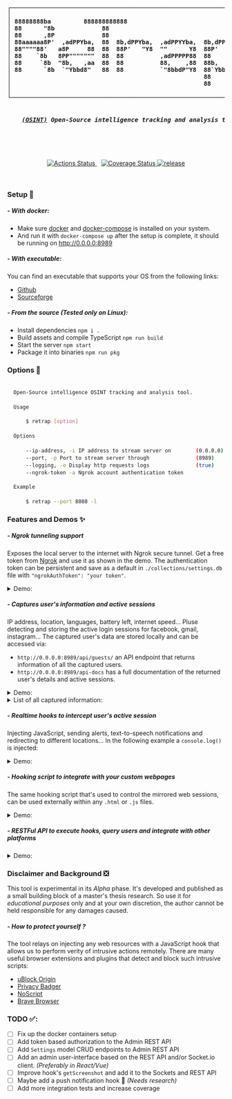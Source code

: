 <b>
<pre align='center'>
┌─────────────────────────────────────────────────────────────────┐
│                                                                 │
│ 88888888ba         888888888888                                 │
│ 88      "8b             88                                      │
│ 88      ,8P             88                                      │
│ 88aaaaaa8P'  ,adPPYba,  88  8b,dPPYba,  ,adPPYYba,  8b,dPPYba,  │
│ 88""""88'   a8P     88  88  88P'   "Y8  ""      Y8  88P'    "8a │
│ 88    `8b   8PP"""""""  88  88          ,adPPPPP88  88       d8 │
│ 88     `8b  "8b,   ,aa  88  88          88,    ,88  88b,   ,a8" │
│ 88      `8b  `"Ybbd8"   88  88          `"8bbdP"Y8  88`YbbdP"   │
│                                                     88          │
│                                                     88          │
│                                                                 │
└─────────────────────────────────────────────────────────────────┘
<h5>
    <i><a href='https://en.wikipedia.org/wiki/Open-source_intelligence'>(OSINT)</a></i> Open-Source intelligence tracking and analysis tool. Inspired by <a href='https://github.com/jofpin/trape'>Trape</a>.
</h5>
</pre>
</b>

<br />
<p align='center'>
    <a href='https://github.com/mrf345/retrap/actions' target='_blank' style='margin-right: 2%'>
        <img alt='Actions Status' src='https://github.com/mrf345/retrap/workflows/CI/badge.svg' />
    </a>
    <a href='https://coveralls.io/github/mrf345/retrap?branch=master'>
        <img src='https://coveralls.io/repos/github/mrf345/retrap/badge.svg?branch=master' alt='Coverage Status' />
    </a>
    <a href='https://github.com/mrf345/retrap/releases'>
        <img src='https://img.shields.io/github/v/release/mrf345/retrap.svg' alt='release'>
    </a>
</p>
<br />

### Setup 🧰
##### - With docker:
- Make sure [docker](https://www.docker.com/products/docker-desktop) and [docker-compose](https://docs.docker.com/compose/install/) is installed on your system.
- And run it with `docker-compose up` after the setup is complete, it should be running on http://0.0.0.0:8989

##### - With executable:
You can find an executable that supports your OS from the following links:

- [Github](https://github.com/mrf345/retrap/releases)
- [Sourceforge](https://sourceforge/retrap)

##### - From the source _(Tested only on Linux)_:
- Install dependencies `npm i .`
- Build assets and compile TypeScript `npm run build`
- Start the server `npm start`
- Package it into binaries `npm run pkg`


### Options 📖
```bash

  Open-Source intelligence OSINT tracking and analysis tool.

  Usage

      $ retrap [option]

  Options

      --ip-address, -i IP address to stream server on        (0.0.0.0)
      --port, -p Port to stream server through               (8989)
      --logging, -o Display http requests logs               (true)
      --ngrok-token -a Ngrok account authentication token

  Example

      $ retrap --port 8080 -l

```

### Features and Demos ✨
##### - Ngrok tunneling support
Exposes the local server to the internet with Ngrok secure tunnel. Get a free token from [Ngrok](https://ngrok.com/product) and use it as shown in the demo.
The authentication token can be persistent and save as a default in `./collections/settings.db` file with `"ngrokAuthToken": "your token"`.

<details>
    <summary> Demo: </summary>
    <img src='docs/ngrok_demo.gif' width='90%' >
</details>


##### - Captures user's information and active sessions
IP address, location, languages, battery left, internet speed... Pluse detecting and storing the active login sessions for facebook, gmail, instagram... The captured user's data are stored locally and can be accessed via:

- `http://0.0.0.0:8989/api/guests/` an API endpoint that returns information of all the captured users.
- `http://0.0.0.0:8989/api-docs` has a full documentation of the returned user's details and active sessions.

<details>
    <summary> Demo: </summary>
    <img src='docs/info_and_active_sessions.gif' width='90%' />
</details>

<details>
    <summary> List of all captured information: </summary>

    ```yaml
        Guest:
          type: object
          properties:
            ip:
              type: string
              description: guest's registered IP address
            online:
              type: boolean
              description: guest's current web session status
            sessionId:
              type: string
              description: guest's socket.io session's id
            os:
              type: string
              description: guest's detected operating system
            browser:
              type: string
              description: guest's detected web browser
            browserEngine:
              type: string
              description: guest's detected browser's engine
            cpuArch:
              type: string
              description: guest's detected CPU's architecture
            charging:
              type: boolean
              description: guest's detected battery charging status
            chargeLeft:
              type: string
              description: guest's detect battery charge left in percentage
            doNotTrack:
              type: string
              description: guest's browser "Do Not Track" status
            java:
              type: boolean
              description: guest's browser Java support
            flash:
              type: boolean
              description: guest's browser Flash support
            language:
              type: string
              description: guest's browser default language
            languages:
              type: array
              description: guest's browser supported languages
              items:
                type: string
            touch:
              type: boolean
              description: guest's device support for touchscreen
            usbDevices:
              type: array
              description: guest's connected USB devices
              items:
                type: string
            resolution:
              type: string
              description: guest's detected screen resolution
            posts:
              type: array
              description: logs of guest's performed POST requests
              items:
                $ref: '#/definitions/Post'
            logs:
              type: array
              description: logs of guest's perform GET requests
              items:
                type: string
            screenshots:
              type: array
              description: guest's captured screenshots in Base64 format
              items:
                type: string
            keyLogs:
              type: array
              description: guest's captured key logs
              items:
                $ref: '#/definitions/KeyLog'
            sessions:
              description: guest's social media and websites active sessions
              $ref: '#/definitions/Sessions'
            country:
              type: string
              description: guest's detected country
            countryCode:
              type: string
              description: guest's detected country-code
            regionName:
              type: string
              description: guest's detected region
            city:
              type: string
              description: guest's detected city
            zip:
              type: string
              description: guest's detected zip code
            lat:
              type: number
              description: guest's detected location latitude
            lon:
              type: number
              description: guest's detected location longitude
            timezone:
              type: string
              description: guest's detected timezone
            isp:
              type: string
              description: guest's detected internet service provider
            networkSpeed:
              description: guest's detected internet speed
              $ref: '#/definitions/NetworkSpeed'
    ```
</details>


##### - Realtime hooks to intercept user's active session
Injecting JavaScript, sending alerts, text-to-speech notifications and redirecting to different locations... In the following example a `console.log()` is injected:

<details>
    <summary> Demo: </summary>
    <img src='docs/hooks_inject.gif' width='90%' />
</details>


##### - Hooking script to integrate with your custom webpages
The same hooking script that's used to control the mirrored web sessions, can be used externally within any `.html` or `.js` files.

<details>
    <summary> Demo: </summary>
    <img src='docs/hook_external_post.gif' width='90%' />
</details>


##### - RESTFul API to execute hooks, query users and integrate with other platforms

<details>
    <summary> Demo: </summary>
    <img src='docs/api.gif' width='90%' />
</details>


### Disclaimer and Background ❎
This tool is experimental in its *Alpha* phase. It's developed and published as a small building block of a master's thesis research. So use it for *educational purposes* only and at your own discretion, the author cannot be held responsible for any damages caused.

##### - How to protect yourself ?
The tool relays on injecting any web resources with a JavaScript hook that allows us to perform verity of intrusive actions remotely. There are many useful browser extensions and plugins that detect and block such intrusive scripts:

- [uBlock Origin](https://github.com/gorhill/uBlock)
- [Privacy Badger](https://privacybadger.org/)
- [NoScript](https://noscript.net/)
- [Brave Browser](https://brave.com/)


### TODO ✅:
- [ ] Fix up the docker containers setup
- [ ] Add token based authorization to the Admin REST API
- [ ] Add `Settings` model CRUD endpoints to Admin REST API
- [ ] Add an admin user-interface based on the REST API and/or Socket.io client. _(Preferably in React/Vue)_
- [ ] Improve hook's `getScreenshot` and add it to the Sockets and REST API
- [ ] Maybe add a push notification hook 🤔 _(Needs research)_
- [ ] Add more integration tests and increase coverage
